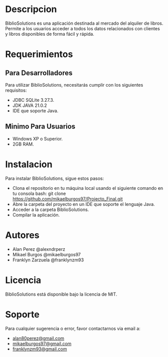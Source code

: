 # Descripcion
BiblioSolutions es una aplicación destinada al mercado del alquiler de libros. Permite a los usuarios acceder a todos los datos relacionados con clientes y libros disponibles de forma fácil y rápida.

# Requerimientos
## Para Desarrolladores
Para utilizar BiblioSolutions, necesitarás cumplir con los siguientes requisitos:

- JDBC SQLite 3.27.3.
- JDK JAVA 21.0.2
- IDE que soporte Java.

## Minimo Para Usuarios
- Windows XP o Superior.
- 2GB RAM.

# Instalacion
Para instalar BiblioSolutions, sigue estos pasos:

- Clona el repositorio en tu máquina local usando el siguiente comando en tu consola bash: git clone https://github.com/mikaelburgos97/Projecto_Final.git
- Abre la carpeta del proyecto en un IDE que soporte el lenguaje Java.
- Acceder a la carpeta BiblioSolutions.
- Compilar la aplicación.

# Autores
- Alan Perez @alexndrperz
- Mikael Burgos @mikaelburgos97
- Franklyn Zarzuela @franklynzm93

# Licencia
BiblioSolutions está disponible bajo la licencia de MIT.

# Soporte
Para cualquier sugerencia o error, favor contactarnos via email a:
- alan80perez@gmail.com
- mikaelburgos97@gmail.com
- franklynzm93@gmail.com
